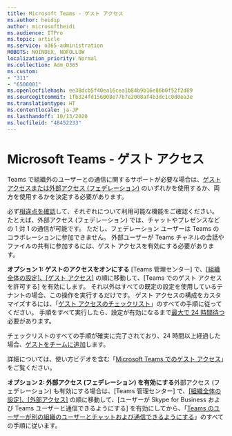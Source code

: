 ```yaml
---
title: Microsoft Teams - ゲスト アクセス
ms.author: heidip
author: microsoftheidi
ms.audience: ITPro
ms.topic: article
ms.service: o365-administration
ROBOTS: NOINDEX, NOFOLLOW
localization_priority: Normal
ms.collection: Adm_O365
ms.custom:
- "311"
- "6500001"
ms.openlocfilehash: ee38dcb5f40ea16cea1b84b9b16e86b0f52f2d89
ms.sourcegitcommit: 1fb324fd156008e77b7e2008af4b3dc1c0d0ea3e
ms.translationtype: HT
ms.contentlocale: ja-JP
ms.lasthandoff: 10/13/2020
ms.locfileid: "48452233"
---
```

# <a name="microsoft-teams---guest-access"></a>Microsoft Teams - ゲスト アクセス

Teams で組織外のユーザーとの通信に関するサポートが必要な場合は、[ゲスト アクセスまたは外部アクセス (フェデレーション)](https://docs.microsoft.com/microsoftteams/manage-external-access#external-access-vs-guest-access) のいずれかを使用するか、両方を使用するかを決定する必要があります。

必ず[相違点を確認](https://docs.microsoft.com/microsoftteams/manage-external-access#external-access-vs-guest-access)して、それぞれについて利用可能な機能をご確認ください。  たとえば、外部アクセス (フェデレーション) では、チャットやプレゼンスなどの 1 対 1 の通信が可能です。  ただし、フェデレーション ユーザーは Teams のコラボレーションに参加できません。  外部ユーザーが Teams チャネルの会話やファイルの共有に参加するには、ゲスト アクセスを有効にする必要があります。

**オプション 1: ゲストのアクセスをオンにする** [Teams 管理センター] で、[[組織全体の設定]、[ゲスト アクセス]](https://admin.teams.microsoft.com/company-wide-settings/guest-configuration) の順に移動して、[Teams でのゲスト アクセスを許可する] を有効にします。  それ以外はすべての既定の設定を使用しているテナントの場合、この操作を実行するだけです。  ゲスト アクセスの構成をカスタマイズするには、「[ゲスト アクセスのチェックリスト](https://docs.microsoft.com/microsoftteams/guest-access-checklist)」のすべての手順に従ってください。 手順をすべて実行したら、設定が有効になるまで[最大で 24 時間待つ](https://docs.microsoft.com/microsoftteams/manage-guests#guest-access-latencies)必要があります。

チェックリストのすべての手順が確実に完了されており、24 時間以上経過した場合、[ゲストをチームに追加](https://support.office.com/article/add-guests-to-a-team-in-teams-fccb4fa6-f864-4508-bdde-256e7384a14f#ID0EAABAAA=Desktop)します。

詳細については、使い方ビデオを含む「[Microsoft Teams でのゲスト アクセス](https://docs.microsoft.com/microsoftteams/guest-access)」をご覧ください。

**オプション 2: 外部アクセス (フェデレーション) を有効にする**外部アクセス (フェデレーション) も有効にする場合は、[Teams 管理センター] で、[[組織全体の設定]、[外部アクセス]](https://admin.teams.microsoft.com/company-wide-settings/external-communications) の順に移動して、[ユーザーが Skype for Business および Teams ユーザーと通信できるようにする] を有効にしてから、「[Teams のユーザーが別の組織のユーザーとチャットおよび通信できるようにする](https://docs.microsoft.com/microsoftteams/manage-external-access#let-your-teams-users-chat-and-communicate-with-users-in-another-organization)」のすべての手順に従います。
